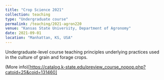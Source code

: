 ```yaml
---
title: "Crop Science 2021"
collection: teaching
type: "Undergraduate course"
permalink: /teaching/2021-agron220
venue: "Kansas State University, Department of Agronomy"
date: 2021-09-01
location: "Manhattan, KS, USA"
---
```


Undergraduate-level course teaching principles underlying practices used in the culture of grain and forage crops.  

(More info)[https://catalog.k-state.edu/preview_course_nopop.php?catoid=25&coid=131460]
